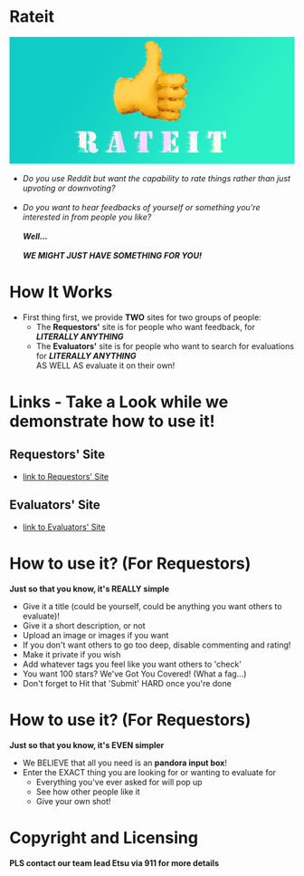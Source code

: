 # Rateit
![Image](/pages/index/img/rateit.png)

* _Do you use Reddit but want the capability to rate things rather than just upvoting or downvoting?_
<br/><br/>
* _Do you want to hear feedbacks of yourself or something you're interested in from people you like?_
<br/><br/>
_**Well...**_
<br/><br/>
_**WE MIGHT JUST HAVE SOMETHING FOR YOU!**_

# How It Works
* First thing first, we provide **TWO** sites for two groups of people:
   * The **Requestors'** site is for people who want feedback, for _**LITERALLY ANYTHING**_
   * The **Evaluators'** site is for people who want to search for evaluations for _**LITERALLY ANYTHING**_<br>
    AS WELL AS evaluate it on their own!

# Links - Take a Look while we demonstrate how to use it!
## Requestors' Site 
* [link to Requestors' Site](https://ucsd-cse112.github.io/team7/pages/rateit/requestor.html)

## Evaluators' Site 
* [link to Evaluators' Site](https://ucsd-cse112.github.io/team7/pages/rateit/evaluator.html)

# How to use it? (For Requestors)
**Just so that you know, it's REALLY simple**
<br/>
* Give it a title (could be yourself, could be anything you want others to evaluate)!
* Give it a short description, or not
* Upload an image or images if you want
* If you don't want others to go too deep, disable commenting and rating!
* Make it private if you wish
* Add whatever tags you feel like you want others to 'check'
* You want 100 stars? We've Got You Covered! (What a fag...)
* Don't forget to Hit that 'Submit' HARD once you're done

# How to use it? (For Requestors)
**Just so that you know, it's EVEN simpler**
<br/>
* We BELIEVE that all you need is an **pandora input box**!
* Enter the EXACT thing you are looking for or wanting to evaluate for
    * Everything you've ever asked for will pop up
    * See how other people like it
    * Give your own shot!

# Copyright and Licensing
**PLS contact our team lead Etsu via 911 for more details**

